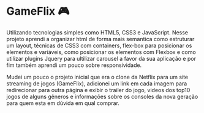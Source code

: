 # GameFlix 🎮

Utilizando tecnologias simples como HTML5, CSS3 e JavaScript. Nesse projeto aprendi a organizar html de forma mais semantica como estruturar um layout, técnicas de CSS3 com containers, flex-box para posicionar os elementos e variáveis, como posicionar os elementos com Flexbox e como utilizar plugins Jquery para ultilizar carousel a favor da sua aplicação e por fim também aprendi um pouco sobre responsividade.

Mudei um pouco o projeto inicial que era o clone da Netflix para um site streaming de jogos (GameFlix), adicionei um link em cada imagem para redirecionar para outra página e exibir o trailer do jogo, videos dos top10 jogos de alguns gêneros e informações sobre os consoles da nova geração para quem esta em dúvida em qual comprar.